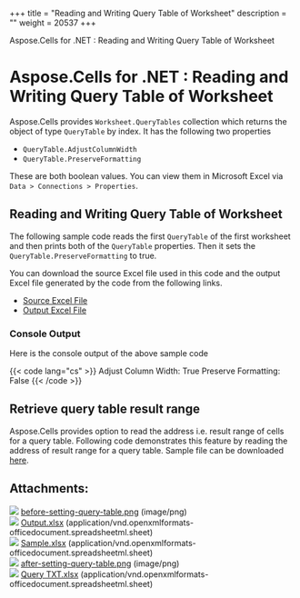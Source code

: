 +++
title = "Reading and Writing Query Table of Worksheet" 
description = "" 
weight = 20537 
+++

Aspose.Cells for .NET : Reading and Writing Query Table of Worksheet  

# Aspose.Cells for .NET : Reading and Writing Query Table of Worksheet


Aspose.Cells provides `Worksheet.QueryTables` collection which returns the object of type `QueryTable` by index. It has the following two properties

*   `QueryTable.AdjustColumnWidth`
*   `QueryTable.PreserveFormatting`

These are both boolean values. You can view them in Microsoft Excel via `Data > Connections > Properties`.

## Reading and Writing Query Table of Worksheet

The following sample code reads the first `QueryTable` of the first worksheet and then prints both of the `QueryTable` properties. Then it sets the `QueryTable.PreserveFormatting` to true.

You can download the source Excel file used in this code and the output Excel file generated by the code from the following links.

*   [Source Excel File](https://docs2.aspose.com/cells/net/attachments/5023523/5115533.xlsx)
*   [Output Excel File](https://docs2.aspose.com/cells/net/attachments/5023523/5115537.xlsx)

### Console Output

Here is the console output of the above sample code

{{< code lang="cs" >}}
Adjust Column Width: True
Preserve Formatting: False
{{< /code >}}

## Retrieve query table result range 

Aspose.Cells provides option to read the address i.e. result range of cells for a query table. Following code demonstrates this feature by reading the address of result range for a query table. Sample file can be downloaded [here](https://docs2.aspose.com/cells/net/attachments/5023523/72417290.xlsx).

## Attachments:

![](https://docs2.aspose.com/cells/net/images/icons/bullet_blue.gif) [before-setting-query-table.png](https://docs2.aspose.com/cells/net/attachments/5023523/5115536.png) (image/png)  
![](https://docs2.aspose.com/cells/net/images/icons/bullet_blue.gif) [Output.xlsx](https://docs2.aspose.com/cells/net/attachments/5023523/5115537.xlsx) (application/vnd.openxmlformats-officedocument.spreadsheetml.sheet)  
![](https://docs2.aspose.com/cells/net/images/icons/bullet_blue.gif) [Sample.xlsx](https://docs2.aspose.com/cells/net/attachments/5023523/5115533.xlsx) (application/vnd.openxmlformats-officedocument.spreadsheetml.sheet)  
![](https://docs2.aspose.com/cells/net/images/icons/bullet_blue.gif) [after-setting-query-table.png](https://docs2.aspose.com/cells/net/attachments/5023523/5115532.png) (image/png)  
![](https://docs2.aspose.com/cells/net/images/icons/bullet_blue.gif) [Query TXT.xlsx](https://docs2.aspose.com/cells/net/attachments/5023523/72417290.xlsx) (application/vnd.openxmlformats-officedocument.spreadsheetml.sheet)  

